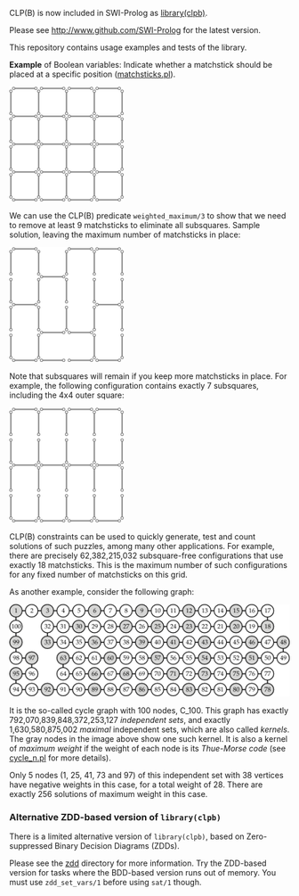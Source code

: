 

CLP(B) is now included in SWI-Prolog as
[library(clpb)](http://www.swi-prolog.org/man/clpb.html).

Please see http://www.github.com/SWI-Prolog for the latest version.

This repository contains usage examples and tests of the library.

**Example** of Boolean variables: Indicate whether a matchstick should
be placed at a specific position ([matchsticks.pl](matchsticks.pl)).

![Matchsticks initial configuration](matchsticks1.png)

We can use the CLP(B) predicate `weighted_maximum/3` to show that we
need to remove at least 9 matchsticks to eliminate all subsquares.
Sample solution, leaving the maximum number of matchsticks in place:

![Matchsticks without any subsquares](matchsticks2.png)

Note that subsquares will remain if you keep more matchsticks in
place. For example, the following configuration contains exactly 7
subsquares, including the 4x4 outer square:

![Exactly 7 subsquares remaining](matchsticks3.png)

CLP(B) constraints can be used to quickly generate, test and count
solutions of such puzzles, among many other applications. For example,
there are precisely 62,382,215,032 subsquare-free configurations that
use exactly 18 matchsticks. This is the maximum number of such
configurations for any fixed number of matchsticks on this grid.

As another example, consider the following graph:

![Maximal independent set of C_100](cyclegraph.png)

It is the so-called cycle graph with 100 nodes, C_100. This graph has
exactly 792,070,839,848,372,253,127 _independent sets_, and exactly
1,630,580,875,002 _maximal_ independent sets, which are also called
_kernels_. The gray nodes in the image above show one such kernel. It
is also a kernel of _maximum weight_ if the weight of each node is its
_Thue-Morse code_ (see [cycle_n.pl](cycle_n.pl) for more details).

Only 5 nodes (1, 25, 41, 73 and 97) of this independent set with 38
vertices have negative weights in this case, for a total weight of 28.
There are exactly 256 solutions of maximum weight in this case.

### Alternative ZDD-based version of `library(clpb)`

There is a limited alternative version of `library(clpb)`, based on
Zero-suppressed Binary Decision Diagrams (ZDDs).

Please see the [zdd](zdd) directory for more information. Try the
ZDD-based version for tasks where the BDD-based version runs out of
memory. You must use `zdd_set_vars/1` before using `sat/1` though.
